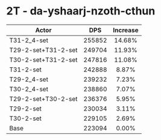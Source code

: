 # 2T - da-yshaarj-nzoth-cthun
| Actor | DPS | Increase |
|---|:---:|:---:|
|T31-2_4-set|255852|14.68%|
|T29-2-set+T31-2-set|249704|11.93%|
|T30-2-set+T31-2-set|247816|11.08%|
|T31-2-set|242888|8.87%|
|T29-2_4-set|239232|7.23%|
|T30-2_4-set|238860|7.07%|
|T29-2-set+T30-2-set|236376|5.95%|
|T29-2-set|230034|3.11%|
|T30-2-set|229105|2.69%|
|Base|223094|0.00%|
